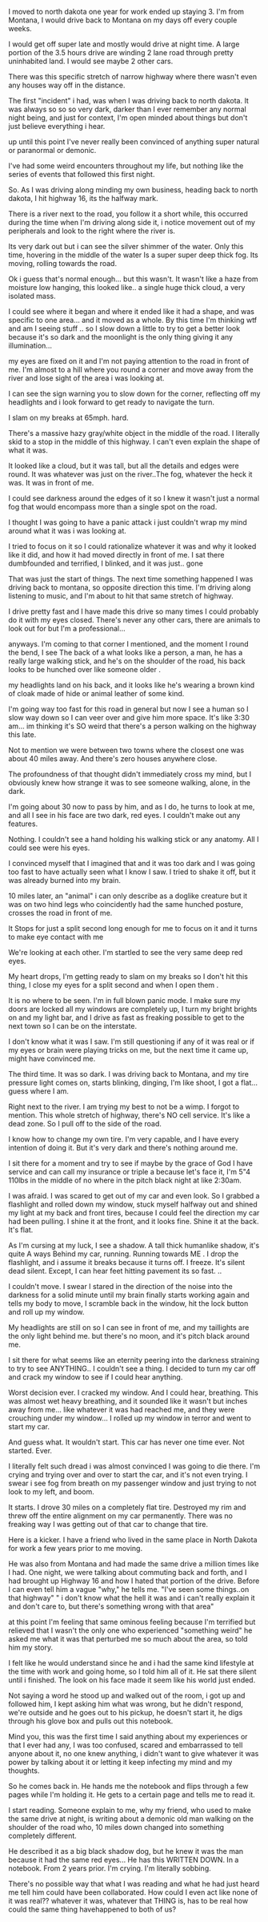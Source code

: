 I moved to north dakota one year for work ended up staying 3. I'm from Montana,  I would drive back to Montana on my days off every couple weeks. 

I would get off super late and mostly would drive at night time. A large portion of the 3.5 hours drive are winding 2 lane road through pretty uninhabited land. I would see maybe 2 other cars. 

There was this specific stretch of narrow highway where there wasn't even any houses way off in the distance. 

The first "incident" i had, was when I was driving back to north dakota. It was always so so so very dark, darker than I ever remember any normal night being, and just for context,  I'm open minded about things but don't just believe everything i hear.

up until this point I've never really been convinced of anything super natural or paranormal or demonic.

 I've had some weird encounters throughout my life, but nothing like the series of events that followed this first night.

 So. As I was driving along minding my own business, heading back to north dakota, I hit highway 16, its the halfway mark. 

There is a river next to the road,  you follow it a short while,  this occurred during the time when I'm driving along side it, i notice movement out of my peripherals and look to the right where the river is. 

Its very dark out but i can see the silver shimmer of the water. Only this time, hovering in the middle of the water Is a super super deep thick fog. Its moving,  rolling towards the road.

 Ok i guess that's normal enough... but this wasn't.  It wasn't like a haze from moisture low hanging, this looked like.. a single huge thick cloud, a very isolated mass. 

I could see where it began and where it ended like it had a shape, and was specific to one area... and it moved as a whole. By this time I'm thinking wtf and am I seeing stuff .. so I slow down a little to try to get a better look because it's so dark and the moonlight is the only thing giving it any illumination... 

my eyes are fixed on it and I'm not paying attention to the road in front of me.  I'm almost to a hill where you round a corner and move away from the river and lose sight of the area i was looking at.

I can see the sign warning you to slow down for the corner, reflecting off my headlights and i look forward to get ready to navigate the turn.  

I slam on my breaks at 65mph. hard.  

There's a massive hazy gray/white object in the middle of the road. I literally skid to a stop in the middle of this highway. I can't even explain the shape of what it was. 

It looked like a cloud, but it was tall, but all the details and edges were round. It was whatever was just on the river..The fog, whatever the heck it was.  It was in front of me.  

I could see darkness around the edges of it so I knew it wasn't just a normal fog that would encompass more than a single spot on the road. 

I thought I was going to have a panic attack i just couldn't wrap my mind around what it was i was looking at. 

I tried to focus on it so I could rationalize whatever it was and why it looked like it did, and how it had moved directly in front of me. I sat there dumbfounded and terrified, I blinked, and it was just.. gone 

That was just the start of things. The next time something happened I was driving back to montana,  so opposite direction this time.  I'm driving along listening to music, and I'm about to hit that same stretch of highway.  

I drive pretty fast and I have made this drive so many times I could probably do it with my eyes closed. There's never any other cars,  there are animals to look out for but I'm a professional...  

anyways.  I'm coming to that corner I mentioned, and the moment I round the bend, I see The back of a what looks like a person, a man, he has a really large walking stick,  and he's on the shoulder of the road,  his back looks to be hunched over like someone older .  

my headlights land on his back, and it looks like he's wearing a brown kind of cloak made of hide or animal leather of some kind.

 I'm going way too fast for this road in general but now I see a human so I slow way down so I can veer over and give him more space. It's like 3:30 am... im thinking it's SO weird that there's a person walking on the highway this late. 

 Not to mention we were between two towns where the closest one was about 40 miles away.  And there's zero houses anywhere close. 

 The profoundness of that thought didn't immediately cross my mind, but I obviously knew how strange it was to see someone walking, alone,  in the dark.

 I'm going about 30 now to pass by him,  and as I do,  he turns to look at me,  and all I see in his face are two dark,  red eyes. I couldn't make out any features. 

 Nothing.  I couldn't see a hand holding his walking stick or any anatomy.  All I could see were his eyes.

 I convinced myself that I imagined that and it was too dark and I was going too fast to have actually seen what I know I saw. I tried to shake it off,  but it was already burned into my brain.  

10 miles later, an "animal" i can only describe as a doglike creature but it was on two hind legs who coincidently had the same hunched posture, crosses the road in front of me.

 It Stops for just a split second long enough for me to focus on it and it turns to make eye contact with me  

We're looking at each other. I'm startled to see the very same deep red eyes. 

My heart drops, I'm getting ready to slam on my breaks so I don't hit this thing, I close my eyes for a split second and when I open them . 

It is no where to be seen. I'm in full blown panic mode.  I make sure my doors are locked all my windows are completely up,  I turn my bright brights on and my light bar, and I drive as fast as freaking possible to get to the next town so I can be on the interstate. 

I don't know what it was I saw. I'm still questioning if any of it was real or if my eyes or brain were playing tricks on me, but the next time it came up, might have convinced me.

The third time.  It was so dark. I was driving back to Montana, and my tire pressure light comes on,  starts blinking, dinging, I'm like shoot,  I got a flat... guess where I am.  

Right next to the river. I am trying my best to not be a wimp. I forgot to mention. This whole stretch of highway, there's NO cell service. It's like a dead zone.  So I pull off to the side of the road.

  I know how to change my own tire. I'm very capable, and I have every intention of doing it.  But it's very dark and there's nothing around me.

 I sit there for a moment and try to see if maybe by the grace of God I have service and can call my insurance or triple a because let's face it,  I'm 5"4 110lbs in the middle of no where in the pitch black night at like 2:30am.

 I was afraid. I was scared to get out of my car and even look.  So I grabbed a flashlight and  rolled down my window, stuck myself halfway out and shined my light at my back and front tires, because I could feel the direction my car had been pulling.  I shine it at the front, and it looks fine.  Shine it at the back. It's flat.

 As I'm cursing at my luck, I see a shadow. A tall thick humanlike shadow,  it's quite A ways Behind my car,  running. Running towards ME . I drop the flashlight, and i assume it breaks because it turns off. I freeze. It's silent dead silent. Except, I can hear feet hitting pavement its so fast. .. 

I couldn't move. I swear I stared in the direction of the noise into the darkness for a solid minute until my brain finally starts working again and tells my body to move,  I scramble back in the window,  hit the lock button and roll up my window. 

 My headlights are still on so I can see in front of me, and my taillights are the only light behind me.  but there's no moon,  and it's pitch black around me.

 I sit there for what seems like an eternity peering into the darkness straining to try to see ANYTHING.. I couldn't see a thing. I decided to turn my car off and crack my window to see if I could hear anything.  

Worst decision ever.  I cracked my window.  And I could hear, breathing.  This was almost wet heavy breathing, and it sounded like it wasn't but inches away from me... like whatever it was had reached me,  and they were crouching under my window... I rolled up my window in terror and went to start my car.

 And guess what. It wouldn't start. This car has never one time ever.  Not started. Ever. 

 I literally felt such dread i was almost convinced I was going to die there. I'm crying and trying over and over to start the car, and it's not even trying. I swear i see fog from breath on my passenger window and just trying to not look to my left, and boom. 

It starts. I drove 30 miles on a completely flat tire. Destroyed my rim and threw off the entire alignment on my car permanently. There was no freaking way I was getting out of that car to change that tire. 

  Here is a kicker. I have a friend who lived in the same place in North Dakota for work a few years prior to me moving. 

He was also from Montana and had made the same drive a million times like I had. One night, we were talking about commuting back and forth, and I had brought up Highway 16 and how I hated that portion of the drive. Before I can even tell him a vague "why," he tells me.  "I've seen some things..on that highway" " i don't know what the hell it was and i can't really explain it and don't care to,  but there's something wrong with that area"

 at this point I'm feeling that same ominous feeling because I'm terrified but relieved that I wasn't the only one who experienced "something weird" he asked me what it was that perturbed me so much about the area, so told him my story. 

I felt like he would understand since he and i had the same kind lifestyle at the time with work and going home, so I told him all of it. He sat there silent until i finished. The look on his face made it seem like his world just ended. 

 Not saying a word he stood up and walked out of the room, i got up and followed him, I kept asking him what was wrong,  but he didn't respond, we're outside and he goes out to his pickup, he doesn't start it, he digs through his glove box and pulls out this notebook.

 Mind you, this was the first time I said anything about my experiences or that I ever had any,  I was too confused, scared and embarrassed to tell anyone about it, no one knew anything, i didn't want to give whatever it was power by talking about it or letting it keep infecting my mind and my thoughts.

 So he comes back in. He hands me the notebook and flips through a few pages while I'm holding it. He gets to a certain page and tells me to read it. 

I start reading. Someone explain to me,  why my friend,  who used to make the same drive at night, is writing about a demonic old man walking on the shoulder of the road who, 10 miles down changed into something completely different.

 He described it as a big black shadow dog,  but he knew it was the man because it had the same red eyes... He has this WRITTEN DOWN. In a notebook.  From 2 years prior. I'm crying.  I'm literally sobbing.

 There's no possible way that what I was reading and what he had just heard me tell him could have been collaborated. How could I even act like none of it was real??  whatever it was, whatever that THING is,  has to be real how could the same thing havehappened to both of us?